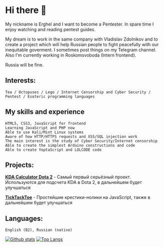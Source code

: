 # Hi there 👋
My nickname is Erghel and I want to become a Pentester. In spare time I enjoy watching and reading pentest guides. 

My dream is to work in the same company with Vladislav Zdolnikov and to create a project which will help Russian people to fight peacefully with our  inequitable goverment. I sometimes post things on my Telegram channel. Also I'm currently working in Roskomsvoboda (Intern frontend). 

Russia will be fine.

## Interests: 
    Tea / Octopuses / Lego / Internet Censorship and Cyber Security / Pentest / Esoteric programming languages

## My skills and experience
    HTML5, CSS3, JavaScript for frontend
    Learning JavaScript and PHP now
    Able to use Kali/Mint Linux systems
    Aware of how HTTP/HTTPS requests and XSS/SQL injection work
    The main interest is the study of Cyber Security/Internet censorship
    Able to create the simplest Arduino constructions and code
    Able to create YoptaScript and LOLCODE code
    
## Projects:
   **[KDA Calculator Dota 2](https://github.com/Erghel/KDACalcForD2)** - Самый первый серьёзный проект. Используются для подсчета KDA в Dota 2, в дальнейшем будет улучшаться
   
   **[TickTackToe](https://github.com/Erghel/Tick-Tack-Toe)** - Простейшие крестики-нолики на JavaScript, также в дальнейшем будет улучшаться
    
 ## Languages: 
    English (B2), Russian (native)
   

[![Github stats](https://github-readme-stats.vercel.app/api?username=Erghel&hide_border=true&count_private=true&show_icons=true&theme=vision-friendly-dark&include_all_commits=true)](https://github.com/anuraghazra/github-readme-stats) 
[![Top Langs](https://github-readme-stats.vercel.app/api/top-langs/?username=Erghel&hide=smarty,java,actionscript&hide_border=true&theme=vision-friendly-dark&langs_count=10&layout=compact)](https://github.com/anuraghazra/github-readme-stats)

